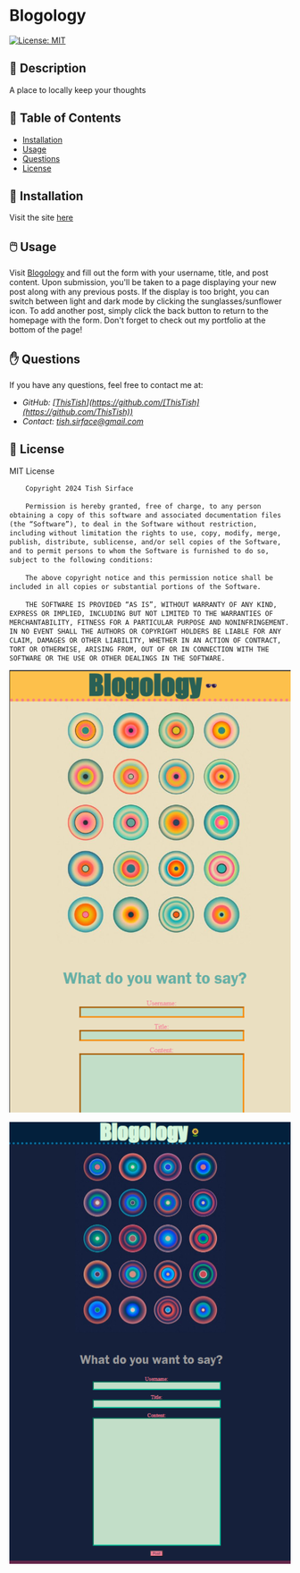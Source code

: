 # **Blogology**


[![License: MIT](https://img.shields.io/badge/License-MIT-yellow.svg)](https://opensource.org/licenses/MIT)


## 📰 Description

A place to locally keep your thoughts

## 🔎 Table of Contents

- [Installation](#installation)
- [Usage](#usage)
- [Questions](#questions)
- [License](#license)

## 💾 Installation <a id="installation"></a>

Visit the site [here](https://thistish.github.io/Blogology/)

## 🖱️ Usage <a id="usage"></a>


Visit [Blogology](https://thistish.github.io/Blogology/) and fill out the form with your username, title, and post content. Upon submission, you'll be taken to a page displaying your new post along with any previous posts. If the display is too bright, you can switch between light and dark mode by clicking the sunglasses/sunflower icon. To add another post, simply click the back button to return to the homepage with the form. Don't forget to check out my portfolio at the bottom of the page!


## ✋ Questions <a id="questions"></a>


If you have any questions, feel free to contact me at:

- *GitHub: [[ThisTish](https://github.com/ThisTish)](https://github.com/[ThisTish](https://github.com/ThisTish))*
- *Contact: tish.sirface@gmail.com*

## 🪪 License <a id="license"></a>

MIT License

        Copyright 2024 Tish Sirface

        Permission is hereby granted, free of charge, to any person obtaining a copy of this software and associated documentation files (the “Software”), to deal in the Software without restriction, including without limitation the rights to use, copy, modify, merge, publish, distribute, sublicense, and/or sell copies of the Software, and to permit persons to whom the Software is furnished to do so, subject to the following conditions:
        
        The above copyright notice and this permission notice shall be included in all copies or substantial portions of the Software.
        
        THE SOFTWARE IS PROVIDED “AS IS”, WITHOUT WARRANTY OF ANY KIND, EXPRESS OR IMPLIED, INCLUDING BUT NOT LIMITED TO THE WARRANTIES OF MERCHANTABILITY, FITNESS FOR A PARTICULAR PURPOSE AND NONINFRINGEMENT. IN NO EVENT SHALL THE AUTHORS OR COPYRIGHT HOLDERS BE LIABLE FOR ANY CLAIM, DAMAGES OR OTHER LIABILITY, WHETHER IN AN ACTION OF CONTRACT, TORT OR OTHERWISE, ARISING FROM, OUT OF OR IN CONNECTION WITH THE SOFTWARE OR THE USE OR OTHER DEALINGS IN THE SOFTWARE.


![alt text](assets/Images/Blogology.png)

![alt text](assets/Images/darkmode.png)